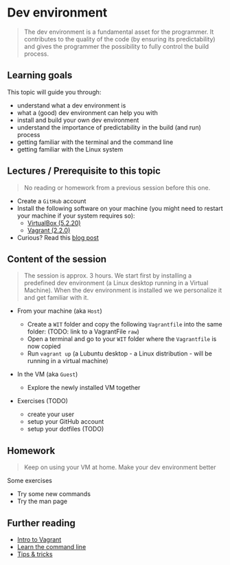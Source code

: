 # Dev environment
> The dev environment is a fundamental asset for the programmer. It contributes to the quality of the code (by ensuring its predictability) and gives the programmer the possibility to fully control the build process.    

## Learning goals
This topic will guide you through: 
* understand what a dev environment is
* what a (good) dev environment can help you with
* install and build your own dev environment
* understand the importance of predictability in the build (and run) process
* getting familiar with the terminal and the command line
* getting familiar with the Linux system
 
## Lectures / Prerequisite to this topic 
> No reading or homework from a previous session before this one. 
  * Create a `GitHub` account
  * Install the following software on your machine (you might need to restart your machine if your system requires so): 
    * [VirtualBox (5.2.20)](https://www.virtualbox.org/wiki/Downloads)
    * [Vagrant (2.2.0)](https://www.vagrantup.com/downloads.html)
  * Curious? Read this [blog post](https://www.getzephyr.com/insights/benefits-standardized-development-environments-agile-development)

## Content of the session
> The session is approx. 3 hours. We start first by installing a predefined dev environment (a Linux desktop running in a Virtual Machine). When the dev environment is installed we we personalize it and get familiar with it. 

  * From your machine (aka `Host`)

    * Create a `WIT` folder and copy the following `Vagrantfile` into the same folder: (TODO: link to a VagrantFile `raw`)
    * Open a terminal and go to your `WIT` folder where the `Vagrantfile` is now copied
    * Run `vagrant up`
      (a Lubuntu desktop - a Linux distribution - will be running in a virtual machine) 

  * In the VM (aka `Guest`)
    * Explore the newly installed VM together

  * Exercises (TODO)
    * create your user
    * setup your GitHub account
    * setup your dotfiles (TODO)

## Homework
> Keep on using your VM at home. Make your dev environment better

Some exercises
  * Try some new commands
  * Try the man page
  

## Further reading
 * [Intro to Vagrant](https://www.vagrantup.com/intro/index.html)
 * [Learn the command line](https://www.codecademy.com/learn/learn-the-command-line) 
 * [Tips & tricks](https://itsfoss.com/linux-command-tricks/)
